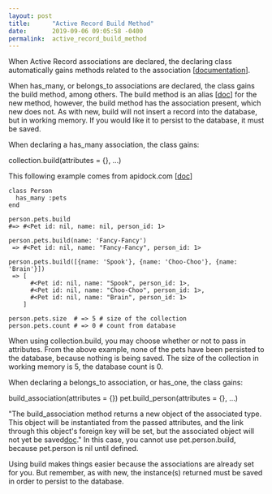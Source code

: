 ```yaml
---
layout: post
title:      "Active Record Build Method"
date:       2019-09-06 09:05:58 -0400
permalink:  active_record_build_method
---
```



When Active Record associations are declared, the declaring class automatically gains methods related to the association [[documentation](https://guides.rubyonrails.org/association_basics.html#detailed-association-reference)].

When has_many, or belongs_to associations are declared, the class gains the build method, among others. The build method is an alias [[doc](https://github.com/rails/rails/blob/959fb8ea651fa6638aaa7caced20d921ca2ea5c1/activerecord/lib/active_record/relation.rb#L84)] for the new method, however, the build method has the association present, which new does not. As with new, build will not insert a record into the database, but in working memory. If you would like it to persist to the database, it must be saved.

When declaring a has_many association, the class gains:

collection.build(attributes = {}, ...)


This following example comes from apidock.com [[doc](https://apidock.com/rails/ActiveRecord/Associations/CollectionProxy/build)]

```
class Person
  has_many :pets
end

person.pets.build
#=> #<Pet id: nil, name: nil, person_id: 1>

person.pets.build(name: 'Fancy-Fancy')
 => #<Pet id: nil, name: "Fancy-Fancy", person_id: 1>

person.pets.build([{name: 'Spook'}, {name: 'Choo-Choo'}, {name: 'Brain'}])
 => [
      #<Pet id: nil, name: "Spook", person_id: 1>,
      #<Pet id: nil, name: "Choo-Choo", person_id: 1>,
      #<Pet id: nil, name: "Brain", person_id: 1>
    ]

person.pets.size  # => 5 # size of the collection
person.pets.count # => 0 # count from database
```

When using collection.build, you may choose whether or not to pass in attributes. From the above example, none of the pets have been persisted to the database, because nothing is being saved. The size of the collection in working memory is 5, the database count is 0. 


When declaring a belongs_to association, or has_one, the class gains:

build_association(attributes = {})
pet.build_person(attributes = {}, ...)

"The build_association method returns a new object of the associated type. This object will be instantiated from the passed attributes, and the link through this object's foreign key will be set, but the associated object will not yet be saved[doc](https://guides.rubyonrails.org/association_basics.html)." In this case, you cannot use pet.person.build, because pet.person is nil until defined. 

Using build makes things easier because the associations are already set for you. But remember, as with new, the instance(s) returned must be saved in order to persist to the database.





